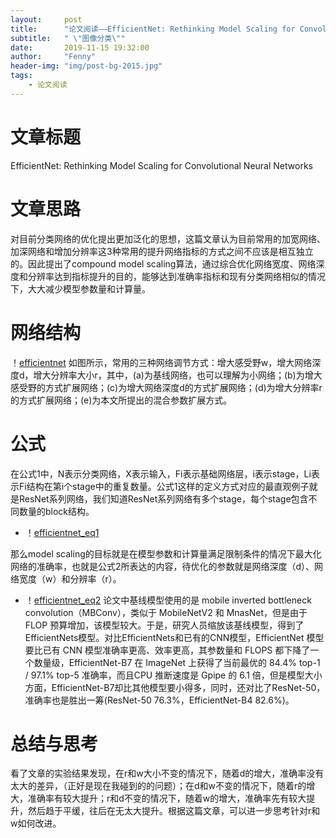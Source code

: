 ```yaml
---
layout:     post
title:      "论文阅读——EfficientNet: Rethinking Model Scaling for Convolutional Neural Networks"
subtitle:   " \"图像分类\""
date:       2019-11-15 19:32:00
author:     "Fenny"
header-img: "img/post-bg-2015.jpg"
tags:
    - 论文阅读
---
```


# 文章标题
EfficientNet: Rethinking Model Scaling for Convolutional Neural Networks
# 文章思路
对目前分类网络的优化提出更加泛化的思想，这篇文章认为目前常用的加宽网络、加深网络和增加分辨率这3种常用的提升网络指标的方式之间不应该是相互独立的。因此提出了compound model scaling算法，通过综合优化网络宽度、网络深度和分辨率达到指标提升的目的，能够达到准确率指标和现有分类网络相似的情况下，大大减少模型参数量和计算量。

# 网络结构
！[efficientnet](efficientnet.jpg)
如图所示，常用的三种网络调节方式：增大感受野w，增大网络深度d，增大分辨率大小r，其中，(a)为基线网络，也可以理解为小网络；(b)为增大感受野的方式扩展网络；(c)为增大网络深度d的方式扩展网络；(d)为增大分辨率r的方式扩展网络；(e)为本文所提出的混合参数扩展方式。
# 公式
在公式1中，N表示分类网络，X表示输入，Fi表示基础网络层，i表示stage，Li表示Fi结构在第i个stage中的重复数量。公式1这样的定义方式对应的最直观例子就是ResNet系列网络，我们知道ResNet系列网络有多个stage，每个stage包含不同数量的block结构。
* ！[efficientnet_eq1](efficientnet_eq1.jpg)

那么model scaling的目标就是在模型参数和计算量满足限制条件的情况下最大化网络的准确率，也就是公式2所表达的内容，待优化的参数就是网络深度（d）、网络宽度（w）和分辨率（r）。
* ！[efficientnet_eq2](efficientnet_eq2.jpg)
论文中基线模型使用的是 mobile inverted bottleneck convolution（MBConv），类似于 MobileNetV2 和 MnasNet，但是由于 FLOP 预算增加，该模型较大。于是，研究人员缩放该基线模型，得到了EfficientNets模型。对比EfficientNets和已有的CNN模型，EfficientNet 模型要比已有 CNN 模型准确率更高、效率更高，其参数量和 FLOPS 都下降了一个数量级，EfficientNet-B7 在 ImageNet 上获得了当前最优的 84.4% top-1 / 97.1% top-5 准确率，而且CPU 推断速度是 Gpipe 的 6.1 倍，但是模型大小方面，EfficientNet-B7却比其他模型要小得多，同时，还对比了ResNet-50，准确率也是胜出一筹(ResNet-50 76.3%，EfficientNet-B4 82.6%)。

# 总结与思考
看了文章的实验结果发现，在r和w大小不变的情况下，随着d的增大，准确率没有太大的差异，（正好是现在我碰到的的问题）；在d和w不变的情况下，随着r的增大，准确率有较大提升；r和d不变的情况下，随着w的增大，准确率先有较大提升，然后趋于平缓，往后在无太大提升。根据这篇文章，可以进一步思考针对r和w如何改进。